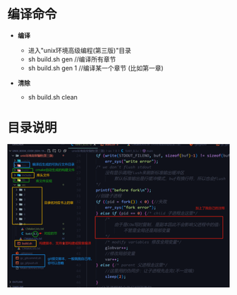 # 编译命令
* **编译**
  * 进入"unix环境高级编程(第三版)"目录
  * sh build.sh gen  //编译所有章节
  * sh build.sh gen 1  //编译某一个章节
(比如第一章)

* **清除**
  * sh build.sh clean

# 目录说明
<img src="目录说明.png" style="zoom:100%;" />